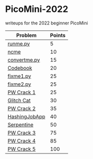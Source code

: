 # PicoMini-2022
writeups for the 2022 beginner PicoMini

|Problem|Points|
|-|-|
|[runme.py](./runme.py/)|5|
|[ncme](./ncme/)|10|
|[convertme.py](./convertme.py/)|15|
|[Codebook](./Codebook/)|20|
|[fixme1.py](./fixme1.py/)|25|
|[fixme2.py](./fixme2.py/)|25|
|[PW Crack 1](./PW%20Crack%201/)|25|
|[Glitch Cat](./Glitch%20Cat/)|30|
|[PW Crack 2](./PW%20Crack%202/)|35|
|[HashingJobApp](./HashingJobApp/)|40|
|[Serpentine](./Serpentine/)|50|
|[PW Crack 3](./PW%20Crack%203/)|75|
|[PW Crack 4](./PW%20Crack%204/)|85|
|[PW Crack 5](./PW%20Crack%205/)|100|
